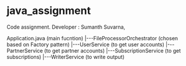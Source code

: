# java_assignment
Code assignment. Developer : Sumanth Suvarna,

Application.java (main fucntion)
       |---FileProcessorOrchestrator (chosen based on Factory pattern)
                    |---UserService (to get user accounts)
                    |---PartnerService (to get partner accounts)
                    |---SubscriptionService (to get subscriptions)
                    |---WriterService (to write output)
                              
                              
                              

